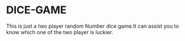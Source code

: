 # DICE-GAME
This is just a two player random Number dice game.It can assist you to know which one of the two player is luckier.
